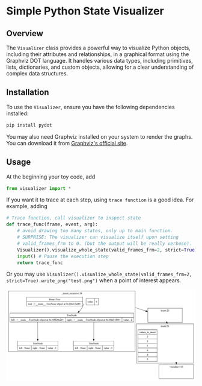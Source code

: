 # Simple Python State Visualizer

## Overview

The `Visualizer` class provides a powerful way to visualize Python objects, including their attributes and relationships, in a graphical format using the Graphviz DOT language. It handles various data types, including primitives, lists, dictionaries, and custom objects, allowing for a clear understanding of complex data structures.


## Installation

To use the `Visualizer`, ensure you have the following dependencies installed:

```bash
pip install pydot
```

You may also need Graphviz installed on your system to render the graphs. You can download it from [Graphviz's official site](https://graphviz.gitlab.io/download/).

## Usage

At the beginning your toy code, add 

```py
from visualizer import *
```

If you want it to trace at each step, using `trace function` is a good idea. For example, adding 

```py
# Trace function, call visualizer to inspect state
def trace_func(frame, event, arg):
    # avoid drawing too many states, only up to main function.
    # SURPRISE: The visualizer can visualize itself upon setting
    # valid_frames_frm to 0. (but the output will be really verbose).
    Visualizer().visualize_whole_state(valid_frames_frm=2, strict=True).write_png("test.png")
    input() # Pause the execution step
    return trace_func  
```

Or you may use `Visualizer().visualize_whole_state(valid_frames_frm=2, strict=True).write_png("test.png")` when a point of interest appears. 

![Visualizing Python state](image.png)
